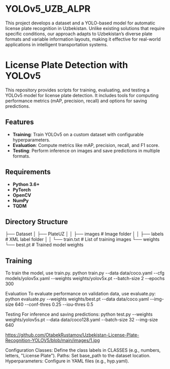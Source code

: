 # YOLOv5_UZB_ALPR

This project develops a dataset and a YOLO-based model for automatic license plate recognition in Uzbekistan. Unlike existing solutions that require specific conditions, our approach adapts to Uzbekistan’s diverse plate formats and variable information layouts, making it effective for real-world applications in intelligent transportation systems.

# License Plate Detection with YOLOv5
This repository provides scripts for training, evaluating, and testing a YOLOv5 model for license plate detection. It includes tools for computing performance metrics (mAP, precision, recall) and options for saving predictions.

## Features
- **Training**: Train YOLOv5 on a custom dataset with configurable hyperparameters.
- **Evaluation**: Compute metrics like mAP, precision, recall, and F1 score.
- **Testing**: Perform inference on images and save predictions in multiple formats.

## Requirements

- **Python 3.6+**
- **PyTorch**
- **OpenCV**
- **NumPy**
- **TQDM**


## Directory Structure
├── Dataset
│   ├── PlateUZ
│   │   ├── images  # Image folder
│   │   ├── labels  # XML label folder
│   │   └── train.txt  # List of training images
└── weights
    └── best.pt  # Trained model weights

## Training
To train the model, use train.py. 
python train.py --data data/coco.yaml --cfg models/yolov5x.yaml --weights weights/yolov5x.pt --batch-size 2 --epochs 300

Evaluation
To evaluate performance on validation data, use evaluate.py:
python evaluate.py --weights weights/best.pt --data data/coco.yaml --img-size 640 --conf-thres 0.25 --iou-thres 0.5

Testing
For inference and saving predictions:
python test.py --weights weights/yolov5s.pt --data data/coco128.yaml --batch-size 32 --img-size 640

https://github.com/OtabekRustamov/Uzbekistan-License-Plate-Recognition-YOLOV5/blob/main/images/1.jpg

Configuration
Classes: Define the class labels in CLASSES (e.g., numbers, letters, "License Plate").
Paths: Set base_path to the dataset location.
Hyperparameters: Configure in YAML files (e.g., hyp.yaml).
